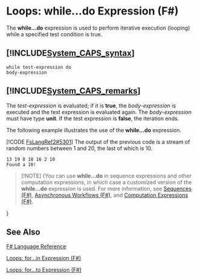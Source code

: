 # Loops: while...do Expression (F#)

The **while...do** expression is used to perform iterative execution (looping) while a specified test condition is true.


## [!INCLUDE[System_CAPS_syntax](//System/Token/System_CAPS_syntax_md.md)]

```
while test-expression do
body-expression
```

## [!INCLUDE[System_CAPS_remarks](//System/Token/System_CAPS_remarks_md.md)]
The *test-expression* is evaluated; if it is **true**, the *body-expression* is executed and the test expression is evaluated again. The *body-expression* must have type **unit**. If the test expression is **false**, the iteration ends.

The following example illustrates the use of the **while...do** expression.

[!CODE [FsLangRef2#5301](../CodeSnippet/VS_Snippets_Fsharp/fslangref2/FSharp/fs/loops3.fs#5301)]
    The output of the previous code is a stream of random numbers between 1 and 20, the last of which is 10.


```
13 19 8 18 16 2 10
Found a 10!
```

>[!NOTE] {You can use **while...do** in sequence expressions and other computation expressions, in which case a customized version of the **while...do** expression is used. For more information, see [Sequences &#40;F&#35;&#41;](Sequences+28%F%2329%.md), [Asynchronous Workflows &#40;F&#35;&#41;](Asynchronous+Workflows+28%F%2329%.md), and [Computation Expressions &#40;F&#35;&#41;](Computation+Expressions+28%F%2329%.md).

}

## See Also
[F&#35; Language Reference](F%23+Language+Reference.md)

[Loops: for...in Expression &#40;F&#35;&#41;](Loops%3A+for...in+Expression+28%F%2329%.md)

[Loops: for...to Expression &#40;F&#35;&#41;](Loops%3A+for...to+Expression+28%F%2329%.md)

